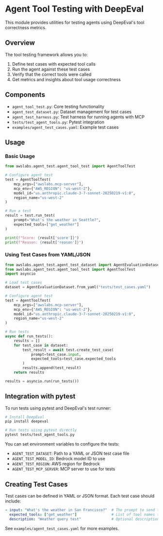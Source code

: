 # Agent Tool Testing with DeepEval

This module provides utilities for testing agents using DeepEval's tool correctness metrics.

## Overview

The tool testing framework allows you to:

1. Define test cases with expected tool calls
2. Run the agent against these test cases
3. Verify that the correct tools were called
4. Get metrics and insights about tool usage correctness

## Components

* `agent_tool_test.py`: Core testing functionality
* `agent_test_dataset.py`: Dataset management for test cases
* `agent_test_harness.py`: Test harness for running agents with MCP
* `tests/test_agent_tools.py`: Pytest integration
* `examples/agent_test_cases.yaml`: Example test cases

## Usage

### Basic Usage

```python
from awslabs.agent_test.agent_tool_test import AgentToolTest

# Configure agent test
test = AgentToolTest(
    mcp_args=["awslabs.mcp-server"],
    mcp_env={"AWS_REGION": "us-west-2"},
    model_id="us.anthropic.claude-3-7-sonnet-20250219-v1:0",
    region_name="us-west-2"
)

# Run a test
result = test.run_test(
    prompt="What's the weather in Seattle?",
    expected_tools=["get_weather"]
)

print(f"Score: {result['score']}")
print(f"Reason: {result['reason']}")
```

### Using Test Cases from YAML/JSON

```python
from awslabs.agent_test.agent_test_dataset import AgentEvaluationDataset
from awslabs.agent_test.agent_tool_test import AgentToolTest
import asyncio

# Load test cases
dataset = AgentEvaluationDataset.from_yaml("tests/test_cases.yaml")

# Configure agent test
test = AgentToolTest(
    mcp_args=["awslabs.mcp-server"],
    mcp_env={"AWS_REGION": "us-west-2"},
    model_id="us.anthropic.claude-3-7-sonnet-20250219-v1:0",
    region_name="us-west-2"
)

# Run tests
async def run_tests():
    results = []
    for test_case in dataset:
        test_result = await test.create_test_case(
            prompt=test_case.input,
            expected_tools=test_case.expected_tools
        )
        results.append(test_result)
    return results

results = asyncio.run(run_tests())
```

## Integration with pytest

To run tests using pytest and DeepEval's test runner:

```bash
# Install DeepEval
pip install deepeval

# Run tests using pytest directly
pytest tests/test_agent_tools.py
```

You can set environment variables to configure the tests:

* `AGENT_TEST_DATASET`: Path to a YAML or JSON test case file
* `AGENT_TEST_MODEL_ID`: Bedrock model ID to use
* `AGENT_TEST_REGION`: AWS region for Bedrock
* `AGENT_TEST_MCP_SERVER`: MCP server to use for tests

## Creating Test Cases

Test cases can be defined in YAML or JSON format. Each test case should include:

```yaml
- input: "What's the weather in San Francisco?"  # The prompt to send to the agent
  expected_tools: ["get_weather"]                # List of tool names that should be called
  description: "Weather query test"              # Optional description
```

See `examples/agent_test_cases.yaml` for more examples.
